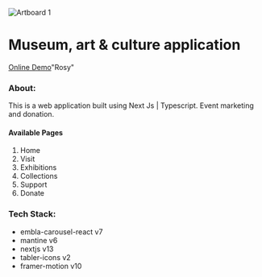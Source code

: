 ![Artboard 1](https://github.com/design-sparx/museum-art/assets/26582923/3c5fd77f-6031-448a-8670-ef7fd18a6316)

# Museum, art & culture application

[Online Demo](https://museum-art-rosy.vercel.app/)"Rosy"

### About:

This is a web application built using Next Js | Typescript. Event marketing and donation. 

#### Available Pages

1. Home
2. Visit
3. Exhibitions
4. Collections
5. Support
6. Donate

### Tech Stack:

- embla-carousel-react v7 
- mantine v6 
- nextjs v13 
- tabler-icons v2
- framer-motion v10 

